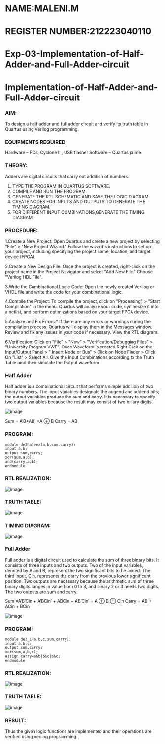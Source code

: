 # NAME:MALENI.M
# REGISTER NUMBER:212223040110
# Exp-03-Implementation-of-Half-Adder-and-Full-Adder-circuit

# Implementation-of-Half-Adder-and-Full-Adder-circuit
### AIM:
To design a half adder and full adder circuit and verify its truth table in Quartus using Verilog programming.

### EQUIPMENTS REQUIRED:
Hardware – PCs, Cyclone II , USB flasher Software – Quartus prime
### THEORY:
Adders are digital circuits that carry out addition of numbers.
1. TYPE THE PROGRAM IN QUARTUS SOFTWARE.
2. COMPILE AND RUN THE PROGRAM.
3. GENERATE THE RTL SCHEMATIC AND SAVE THE LOGIC DIAGRAM.
4. CREATE NODES FOR INPUTS AND OUTPUTS TO GENERATE THE TIMING DIAGRAM.
5. FOR DIFFERENT INPUT COMBINATIONS,GENERATE THE TIMING DIAGRAM

### PROCEDURE:
1.Create a New Project: Open Quartus and create a new project by selecting "File" > "New Project Wizard." Follow the wizard's instructions to set up your project, including specifying the project name, location, and target device (FPGA).

2.Create a New Design File: Once the project is created, right-click on the project name in the Project Navigator and select "Add New File." Choose "Verilog HDL File".

3.Write the Combinational Logic Code: Open the newly created Verilog or VHDL file and write the code for your combinational logic.

4.Compile the Project: To compile the project, click on "Processing" > "Start Compilation" in the menu. Quartus will analyze your code, synthesize it into a netlist, and perform optimizations based on your target FPGA device.

5.Analyze and Fix Errors:* If there are any errors or warnings during the compilation process, Quartus will display them in the Messages window. Review and fix any issues in your code if necessary. View the RTL diagram.

6.Verification: Click on "File" > "New" > "Verification/Debugging Files" > "University Program VWF". Once Waveform is created Right Click on the Input/Output Panel > " Insert Node or Bus" > Click on Node Finder > Click On "List" > Select All. Give the Input Combinations according to the Truth Table amd then simulate the Output waveform

### Half Adder
Half adder is a combinational circuit that performs simple addition of two binary numbers. The input variables designate the augend and addend bits; the output variables produce the sum and carry. It is necessary to specify two output variables because the result may consist of two binary digits.

![image](https://github.com/MALENIMURUGAN/Exp-02-Implementation-of-Half-Adder-and-Full-Adder-circuit/assets/144870675/984166b3-36b7-4c99-9b3b-777defd54fe1)


Sum = A’B+AB’ =A ⊕ B Carry = AB

### PROGRAM:
```
module de3hafeez(a,b,sum,carry);
input a,b;
output sum,carry;
xor(sum,a,b);
and(carry,a,b);
endmodule
```
 ### RTL REALIZATION:
 ![image](https://github.com/MALENIMURUGAN/Exp-02-Implementation-of-Half-Adder-and-Full-Adder-circuit/assets/144870675/1f6e1dd5-a633-4216-ada1-dafd241a22ed)

### TRUTH TABLE:
![image](https://github.com/MALENIMURUGAN/Exp-02-Implementation-of-Half-Adder-and-Full-Adder-circuit/assets/144870675/2c8d8e52-c6e8-4f43-bde7-79110f46cc2e)

### TIMING DIAGRAM:
![image](https://github.com/MALENIMURUGAN/Exp-02-Implementation-of-Half-Adder-and-Full-Adder-circuit/assets/144870675/7712f645-a909-4719-a4be-0586e302e440)

### Full Adder
Full adder is a digital circuit used to calculate the sum of three binary bits. It consists of three inputs and two outputs. Two of the input variables, denoted by A and B, represent the two significant bits to be added. The third input, Cin, represents the carry from the previous lower significant position. Two outputs are necessary because the arithmetic sum of three binary digits ranges in value from 0 to 3, and binary 2 or 3 needs two digits. The two outputs are sum and carry.

Sum =A’B’Cin + A’BCin’ + ABCin + AB’Cin’ = A ⊕ B ⊕ Cin Carry = AB + ACin + BCin

 ![image](https://github.com/MALENIMURUGAN/Exp-02-Implementation-of-Half-Adder-and-Full-Adder-circuit/assets/144870675/a4f8fa7b-bc0a-4074-864e-40709086aa5d)
### PROGRAM:
```
module de3_1(a,b,c,sum,carry);
input a,b,c;
output sum,carry;
xor(sum,a,b,c);
assign carry=a&b|b&c|a&c;
endmodule
```
### RTL REALIZATION:
![image](https://github.com/MALENIMURUGAN/Exp-02-Implementation-of-Half-Adder-and-Full-Adder-circuit/assets/144870675/6bee143e-137a-4d38-ad4d-8e4662116d2c)
### TRUTH TABLE:
![image](https://github.com/MALENIMURUGAN/Exp-02-Implementation-of-Half-Adder-and-Full-Adder-circuit/assets/144870675/74d20077-fe96-45e7-ba92-2241a9ae3b90)

### RESULT:
Thus the given logic functions are implemented and their operations are verified using verilog programming.
